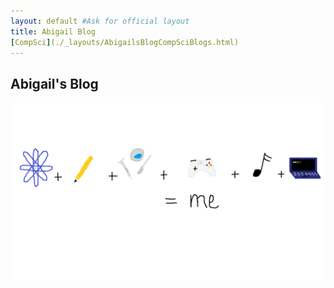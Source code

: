```yaml
---
layout: default #Ask for official layout
title: Abigail Blog
[CompSci](./_layouts/AbigailsBlogCompSciBlogs.html)
---
```

## Abigail's Blog
![Biography](csse_about_me.png "Biography")
 
